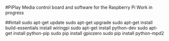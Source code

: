 #PiPlay
Media control board and software for the Raspberry Pi 
Work in progress


##intall
sudo apt-get update
sudo apt-get upgrade
sudo apt-get install build-essentials
install wiringpi
sudo apt-get install python-dev
sudo apt-get install python-pip
sudo pip install gpiozero
sudo pip install python-mpd2